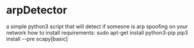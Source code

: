# arpDetector
a simple python3 script that will detect if someone is arp spoofing on your network
how to install requirements:
sudo apt-get install python3-pip
pip3 install --pre scapy[basic]
